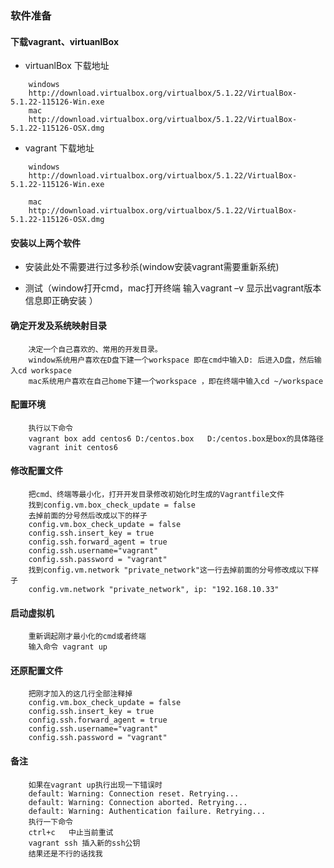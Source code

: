 ### 软件准备

#### 下载vagrant、virtuanlBox

- virtuanlBox 下载地址

```
	windows 
	http://download.virtualbox.org/virtualbox/5.1.22/VirtualBox-5.1.22-115126-Win.exe
	mac    
	http://download.virtualbox.org/virtualbox/5.1.22/VirtualBox-5.1.22-115126-OSX.dmg
```

- vagrant 下载地址

```
	windows 
	http://download.virtualbox.org/virtualbox/5.1.22/VirtualBox-5.1.22-115126-Win.exe

	mac    
	http://download.virtualbox.org/virtualbox/5.1.22/VirtualBox-5.1.22-115126-OSX.dmg
```

#### 安装以上两个软件

- 安装此处不需要进行过多秒杀(window安装vagrant需要重新系统)

- 测试（window打开cmd，mac打开终端 输入vagrant –v 显示出vagrant版本信息即正确安装 ）

#### 确定开发及系统映射目录

```
	决定一个自己喜欢的、常用的开发目录。
	window系统用户喜欢在D盘下建一个workspace 即在cmd中输入D: 后进入D盘，然后输入cd workspace
	mac系统用户喜欢在自己home下建一个workspace ，即在终端中输入cd ~/workspace
```

#### 配置环境

```
    执行以下命令
    vagrant box add centos6 D:/centos.box   D:/centos.box是box的具体路径
    vagrant init centos6
```

#### 修改配置文件

```
    把cmd、终端等最小化，打开开发目录修改初始化时生成的Vagrantfile文件
    找到config.vm.box_check_update = false
    去掉前面的分号然后改成以下的样子
    config.vm.box_check_update = false
    config.ssh.insert_key = true
    config.ssh.forward_agent = true
    config.ssh.username="vagrant"
    config.ssh.password = "vagrant"
    找到config.vm.network "private_network"这一行去掉前面的分号修改成以下样子
    config.vm.network "private_network", ip: "192.168.10.33"
```

#### 启动虚拟机

```
    重新调起刚才最小化的cmd或者终端
    输入命令 vagrant up
```

#### 还原配置文件

```
    把刚才加入的这几行全部注释掉
    config.vm.box_check_update = false
    config.ssh.insert_key = true
    config.ssh.forward_agent = true
    config.ssh.username="vagrant"
    config.ssh.password = "vagrant"
```

#### 备注

```
    如果在vagrant up执行出现一下错误时
    default: Warning: Connection reset. Retrying...
    default: Warning: Connection aborted. Retrying...
    default: Warning: Authentication failure. Retrying...
    执行一下命令
    ctrl+c   中止当前重试
    vagrant ssh 插入新的ssh公钥
    结果还是不行的话找我
```